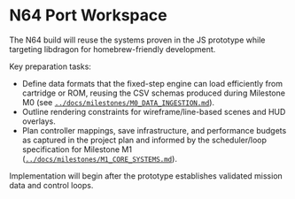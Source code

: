 # N64 Port Workspace

The N64 build will reuse the systems proven in the JS prototype while targeting libdragon for homebrew-friendly development.

Key preparation tasks:

- Define data formats that the fixed-step engine can load efficiently from cartridge or ROM, reusing the CSV schemas produced during Milestone M0 (see [`../docs/milestones/M0_DATA_INGESTION.md`](../docs/milestones/M0_DATA_INGESTION.md)).
- Outline rendering constraints for wireframe/line-based scenes and HUD overlays.
- Plan controller mappings, save infrastructure, and performance budgets as captured in the project plan and informed by the scheduler/loop specification for Milestone M1 ([`../docs/milestones/M1_CORE_SYSTEMS.md`](../docs/milestones/M1_CORE_SYSTEMS.md)).

Implementation will begin after the prototype establishes validated mission data and control loops.
